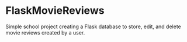 FlaskMovieReviews
====

Simple school project creating a Flask database to store, edit, and delete movie reviews created by a user.
